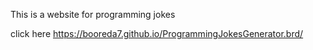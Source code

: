 This is a website for programming jokes

click here https://booreda7.github.io/ProgrammingJokesGenerator.brd/
